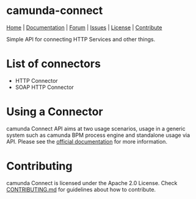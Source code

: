 camunda-connect
===============

<p>
  <a href="http://camunda.org/">Home</a> |
  <a href="http://docs.camunda.org/latest/api-references/connect/">Documentation</a> |
  <a href="http://camunda.org/community/forum.html">Forum</a> |
  <a href="https://app.camunda.com/jira/browse/CAM">Issues</a> |
  <a href="LICENSE">License</a> |
  <a href="CONTRIBUTING.md">Contribute</a>
</p>

Simple API for connecting HTTP Services and other things.

# List of connectors

* HTTP Connector
* SOAP HTTP Connector

# Using a Connector

camunda Connect API aims at two usage scenarios, usage in a generic system such as camunda BPM
process engine and standalone usage via API. Please see the [official documentation](https://docs.camunda.org/manual/latest/reference/connect/) for more information.

# Contributing

camunda Connect is licensed under the Apache 2.0 License. Check [CONTRIBUTING.md][]
for guidelines about how to contribute.



[CONTRIBUTING.md]: https://github.com/camunda/camunda-bpm-platform/blob/master/CONTRIBUTING.md

